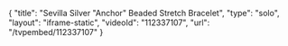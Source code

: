 {
    "title": "Sevilla Silver \"Anchor\" Beaded Stretch Bracelet",
    "type": "solo",
    "layout": "iframe-static",
    "videoId": "112337107",
    "url": "\/tvpembed\/112337107"
}
